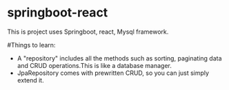# springboot-react
This is project uses Springboot, react, Mysql framework.

#Things to learn:
- A "repository" includes all the methods such as sorting, paginating data and CRUD operations.This is like a database manager. 
- JpaRepository comes with prewritten CRUD, so you can just simply extend it. 
